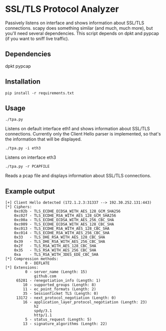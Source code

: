 # SSL/TLS Protocol Analyzer
Passively listens on interface and shows information about SSL/TLS connections.
scapy does something similar (and much, much more), but you'll need several dependencies. This script depends on dpkt and pypcap (if you want to sniff live traffic).

Dependencies
------------
dpkt
pypcap

Installation
------------
```pip install -r requirements.txt```

Usage
----
```
./tpa.py
```
Listens on default interface eth1 and shows information about SSL/TLS connections. Currently only the Client Hello parser is implemented, so that's the information that will be displayed.

```
./tpa.py -i eth3
```

Listens on interface eth3

```
./tpa.py -r PCAPFILE
```
Reads a pcap file and displays information about SSL/TLS connections.


Example output
--------------
```
[+] Client Hello detected (172.1.2.3:31337 --> 192.30.252.131:443)
[*] Ciphers:
    0xc02b - TLS_ECDHE_ECDSA_WITH_AES_128_GCM_SHA256
    0xc02f - TLS_ECDHE_RSA_WITH_AES_128_GCM_SHA256
    0xc00a - TLS_ECDHE_ECDSA_WITH_AES_256_CBC_SHA
    0xc009 - TLS_ECDHE_ECDSA_WITH_AES_128_CBC_SHA
    0xc013 - TLS_ECDHE_RSA_WITH_AES_128_CBC_SHA
    0xc014 - TLS_ECDHE_RSA_WITH_AES_256_CBC_SHA
    0x33   - TLS_DHE_RSA_WITH_AES_128_CBC_SHA
    0x39   - TLS_DHE_RSA_WITH_AES_256_CBC_SHA
    0x2f   - TLS_RSA_WITH_AES_128_CBC_SHA
    0x35   - TLS_RSA_WITH_AES_256_CBC_SHA
    0xa    - TLS_RSA_WITH_3DES_EDE_CBC_SHA
[*] Compression methods:
         0 - DEFLATE
[*] Extensions:
         0 - server_name (Length: 15)
             github.com
     65281 - renegotiation_info (Length: 1)
        10 - supported_groups (Length: 8)
        11 - ec_point_formats (Length: 2)
        35 - SessionTicket TLS (Length: 0)
     13172 - next_protocol_negotiation (Length: 0)
        16 - application_layer_protocol_negotiation (Length: 23)
             h2
             spdy/3.1
             http/1.1
         5 - status_request (Length: 5)
        13 - signature_algorithms (Length: 22)

```

